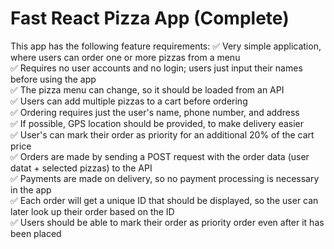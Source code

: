 # Fast React Pizza App (Complete)

This app has the following feature requirements:
✅ Very simple application, where users can order one or more pizzas from a menu <br/>
✅ Requires no user accounts and no login; users just input their names before using the app <br/>
✅ The pizza menu can change, so it should be loaded from an API <br/>
✅ Users can add multiple pizzas to a cart before ordering <br/>
✅ Ordering requires just the user's name, phone number, and address <br/>
✅ If possible, GPS location should be provided, to make delivery easier <br/>
✅ User's can mark their order as priority for an additional 20% of the cart price <br/>
✅ Orders are made by sending a POST request with the order data (user datat + selected pizzas) to the API <br/>
✅ Payments are made on delivery, so no payment processing is necessary in the app <br/>
✅ Each order will get a unique ID that should be displayed, so the user can later look up their order based on the ID <br/>
✅ Users should be able to mark their order as priority order even after it has been placed

